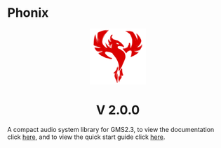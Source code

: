 # Phonix
<p align="center">
  <img src="/phonix.png" />
</p>

 <h1 align = "center"> <strong>V 2.0.0</strong> </h1>

A compact audio system library for GMS2.3, to view the documentation click [here](https://github.com/Andre-404/Phonix/wiki), and to view the quick start guide click [here](https://github.com/Andre-404/Phonix/wiki/Quick-start).
